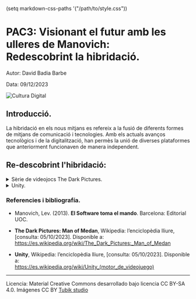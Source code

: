(setq markdown-css-paths '("/path/to/style.css"))

# PAC3: Visionant el futur amb les ulleres de Manovich: <br> Redescobrint la hibridació.

Autor: David Badia Barbe

Data: 09/12/2023

![Cultura Digital](https://miro.medium.com/max/1400/0*9PyyNvrO2PcD3KuU.png) 





## Introducció.

La hibridació en els nous mitjans es refereix a la fusió de diferents formes de mitjans de comunicació i tecnologies.
Amb els actuals avanços tecnològics i de la digitalització, han permès la unió de diverses plataformes que anteriorment funcionaven de manera independent.



## Re-descobrint l'hibridació: 
<details>
 <summary>Sèrie de videojocs The Dark Pictures.</summary>
 <br> 
 
 <img src="https://cdn11.bigcommerce.com/s-k0hjo2yyrq/images/stencil/1280x1280/products/1403/1037/The_Dark_Pictures_Anthology_Season_one_Packshot__13296.1680082390.jpg?c=1"  width="200px" height="250px" >

 <img src="https://i.blogs.es/fd8f41/little-hope/1366_2000.jpeg"  width="420px" height="250px" >
 
   Lorem ipsum dolor sit amet, consectetur adipiscing elit, sed do eiusmod tempor incididunt ut labore et dolore magna aliqua. Ut enim ad minim veniam, quis  nostrud exercitation ullamco laboris nisi ut aliquip ex ea commodo consequat. Duis aute irure dolor in reprehenderit in voluptate velit esse cillum dolore eu fugiat nulla pariatur. Excepteur sint occaecat cupidatat non proident, sunt in culpa qui officia deserunt mollit anim id est laborum.
</details>


<details>
 <summary>Unity.</summary>
 <br>
 <img src="https://1000logos.net/wp-content/uploads/2021/10/Unity-logo.png"  width="450px" height="250px" >

 <img src="https://gorealgames.com/wp-content/uploads/2022/05/unity-editor-1.jpeg"  width="420px" height="250px" >

La plataforma Unity es una eina per al desenvolupament de videojocs en 2D o 3D, pero ha anat mes enlla per convertir-se en una eina versatil per a la creació d'entorns digitals interectius.

La creació de móns virtuals ha transcendit les seves pròpies fronteres, obrint pas a noves oportunitats i experiències a través de la intersecció digital. En aquesta revolució, emergeix com una figura destacada Unity, una plataforma que va més enllà del simple desenvolupament de jocs per convertir-se en una eina versàtil per a la creació d'entorns digitals interactius.

El Llenguatge Universal de la Creació Digital

Unity actua com un llenguatge universal que transcendeix les barreres culturals i lingüístiques. Mitjançant una interfície visual intuitiva i eines potents, permet als creadors plasmar la seva imaginació en un món virtual compartit. Des de desenvolupadors de jocs fins a artistes visuals, Unity s'ha convertit en la paleta digital on es poden barrejar les tintes de la creativitat.

Un Punt de Trobada entre la Ciència i l'Art

A través de la lupa conceptual de Manovich, es pot apreciar com Unity es converteix en una intersecció entre la ciència i l'art digital. Els desenvolupadors utilitzen algoritmes complexos per crear simulacions realistes, mentre que els artistes exploren noves formes d'expressió visual. La seva naturalesa multidisciplinària converteix Unity en un camp de joc on els límits entre la lògica i la creativitat es difuminen.

La Democràcia de la Creació Digital

La facilitat d'ús de Unity fa que la creació digital sigui accessible a tothom, des de novells fins als veterans experimentats. Amb tutorials interactius i una comunitat activa, les "ulleres de Manovich" revelen un paisatge on la creació digital ja no és l'atzar d'uns pocs experts, sinó una oportunitat per a tothom per explorar i expressar-se.

Més Enllà dels Jocs: L'Aplicació Universal de Unity

Mentrestant, l'impacte d'Unity no es limita als jocs. La seva adaptabilitat s'estén a aplicacions educatives, simulacions empresarials i altres àmbits. A través d'aquesta visió, veiem com Unity es converteix en un conductor per a la innovació, connectant disciplines i obrint portes a noves formes d'aprenentatge i resolució de problemes.

La Transformació Social a través de la Realitat Virtual

Les funcions de realitat virtual de Unity transcendeixen la mera immersió per obrir la porta a noves formes d'activisme i conscienciació social. A través de les "ulleres de Manovich", veiem com aquesta plataforma no només crea universos digitals, sinó que també promou la reflexió i la consciència envers qüestions crucials de la nostra societat.

En resum, Unity no és simplement una eina de desenvolupament, sinó un portal cap a la creació i la connectivitat. A través de les "ulleres de Manovich", vislumbrem un futur on la creació digital no és només una expressió artística, sinó una part integral de la nostra experiència quotidiana.
</details>


### Referencies i bibliografía.

* Manovich, Lev. (2013). **El Software toma el mando**. Barcelona: Editorial UOC.
  
* **The Dark Pictures: Man of Medan**, Wikipedia: l’enciclopèdia lliure, [consulta: 05/10/2023]. Disponible a:
https://es.wikipedia.org/wiki/The_Dark_Pictures:_Man_of_Medan

* **Unity**, Wikipedia: l’enciclopèdia lliure, [consulta: 05/10/2023]. Disponible a: <br>
https://es.wikipedia.org/wiki/Unity_(motor_de_videojuego)


----

Licencia: Material Creative Commons desarrollado bajo licencia CC BY-SA 4.0. Imágenes CC BY [Tubik studio](https://blog.tubikstudio.com/how-to-create-original-flat-illustrations-designers-tips/) 
